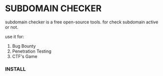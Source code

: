 # SUBDOMAIN CHECKER

subdomain checker is a free open-source tools. for check subdomain active or not.

use it for:

1. Bug Bounty
2. Penetration Testing
3. CTF's Game


### INSTALL


